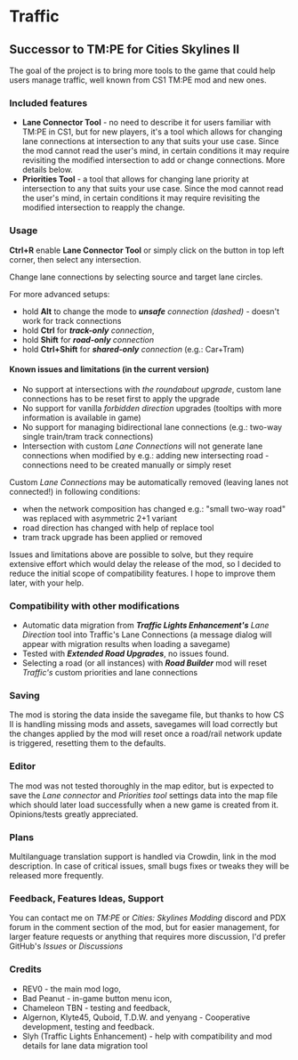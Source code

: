﻿# Traffic

## Successor to TM:PE for Cities Skylines II

The goal of the project is to bring more tools to the game that could help users manage traffic, well known from CS1 TM:PE mod and new ones.

### Included features

- **Lane Connector Tool** - no need to describe it for users familiar with TM:PE in CS1, but for new players, it's a tool which allows for changing lane connections at intersection to any that suits your use case. Since the mod cannot read the user's mind, in certain conditions it may require revisiting the modified intersection to add or change connections. More details below.
- **Priorities Tool** - a tool that allows for changing lane priority at intersection to any that suits your use case. Since the mod cannot read the user's mind, in certain conditions it may require revisiting the modified intersection to reapply the change.

### Usage

**Ctrl+R** enable **Lane Connector Tool** or simply click on the button in top left corner, then select any intersection.

Change lane connections by selecting source and target lane circles.

For more advanced setups:
- hold **Alt** to change the mode to _**unsafe** connection (dashed)_ - doesn't work for track connections
- hold **Ctrl** for _**track-only** connection_,
- hold **Shift** for _**road-only** connection_
- hold **Ctrl+Shift** for _**shared-only** connection_ (e.g.: Car+Tram)

#### Known issues and limitations (in the current version)

- No support at intersections with _the roundabout upgrade_, custom lane connections has to be reset first to apply the upgrade
- No support for vanilla _forbidden direction_ upgrades (tooltips with more information is available in game)
- No support for managing bidirectional lane connections (e.g.: two-way single train/tram track connections)
- Intersection with custom _Lane Connections_ will not generate lane connections when modified by e.g.: adding new intersecting road - connections need to be created manually or simply reset

Custom _Lane Connections_ may be automatically removed (leaving lanes not connected!) in following conditions:
- when the network composition has changed e.g.: "small two-way road" was replaced with asymmetric 2+1 variant
- road direction has changed with help of replace tool
- tram track upgrade has been applied or removed

Issues and limitations above are possible to solve, but they require extensive effort which would delay the release of the mod, so I decided to reduce the initial scope of compatibility features. I hope to improve them later, with your help.

### Compatibility with other modifications

- Automatic data migration from _**Traffic Lights Enhancement's** Lane Direction_ tool into Traffic's Lane Connections (a message dialog will appear with migration results when loading a savegame)
- Tested with _**Extended Road Upgrades**_, no issues found.
- Selecting a road (or all instances) with _**Road Builder**_ mod will reset _Traffic's_ custom priorities and lane connections

### Saving

The mod is storing the data inside the savegame file, but thanks to how CS II is handling missing mods and assets, savegames will load correctly but the changes applied by the mod will reset once a road/rail network update is triggered, resetting them to the defaults.

### Editor

The mod was not tested thoroughly in the map editor, but is expected to save the _Lane connector_ and _Priorities tool_ settings data into the map file which should later load successfully when a new game is created from it.
Opinions/tests greatly appreciated.

### Plans

Multilanguage translation support is handled via Crowdin, link in the mod description.
In case of critical issues, small bugs fixes or tweaks they will be released more frequently.

### Feedback, Features Ideas, Support

You can contact me on _TM:PE_ or _Cities: Skylines Modding_ discord and PDX forum in the comment section of the mod, but for easier management, for larger feature requests or anything that requires more  discussion, I'd prefer GitHub's _Issues_ or _Discussions_

### Credits

- REV0 - the main mod logo,
- Bad Peanut - in-game button menu icon,
- Chameleon TBN - testing and feedback,
- Algernon, Klyte45, Quboid, T.D.W. and yenyang - Cooperative development, testing and feedback.
- Slyh (Traffic Lights Enhancement) - help with compatibility and mod details for lane data migration tool
